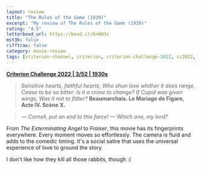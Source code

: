 ```yaml
---
layout: review
title: "The Rules of the Game (1939)"
excerpt: "My review of The Rules of the Game (1939)"
rating: "4.5"
letterboxd_url: https://boxd.it/6nKW3z
mst3k: false
rifftrax: false
category: movie-review
tags: [criterion-channel, criterion, criterion-challenge-2022, cc2022, queer, edited-by-women, solidarity, 1001-movies, sight-and-sound]
---
```


<b><a href="https://boxd.it/q4PJa/detail" title="Criterion Challenge 2022 | 3/52 | 1930s" target="_blank" rel="noopener">Criterion Challenge 2022 | 3/52 | 1930s</a></b>

<blockquote>
<i>Sensitive hearts, faithful hearts,
Who shun love whither it does range,
Cease to be so bitter:
Is it a crime to change?
If Cupid was given wings,
Was it not to flitter?</i>
<b>Beaumarchais. Le Mariage de Figaro, Acte IV. Scène X.</b></blockquote>
<blockquote><i>— Cornell, put an end to this farce!
</i><i>— Which one, my lord?</i></blockquote>
From <i>The Exterminating Angel</i> to <i>Fraiser</i>, this movie has its fingerprints everywhere. Every moment moves so effortlessly. The camera is fluid and adds to the comedic timing. It's a social satire that uses the universal experience of love to ground the story.

I don't like how they kill all those rabbits, though :(
